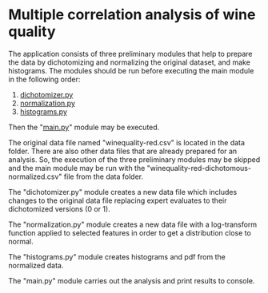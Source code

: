 # Multiple correlation analysis of wine quality

The application consists of three preliminary modules that help to prepare the data by dichotomizing and normalizing the original dataset, and make histograms. The modules should be run before executing the main module in the following order:
1. [dichotomizer.py](src/corr/dichotomizer.py)
2. [normalization.py](src/corr/normalization.py)
3. [histograms.py](src/corr/histograms.py)

Then the "[main.py](src/corr/main.py)" module may be executed.

The original data file named "winequality-red.csv" is located in the data folder. There are also other data files that are already prepared for an analysis. So, the execution of the three preliminary modules may be skipped and the main module may be run with the "winequality-red-dichotomous-normalized.csv" file from the data folder.

The "dichotomizer.py" module creates a new data file which includes changes to the original data file replacing expert evaluates to their dichotomized versions (0 or 1).

The "normalization.py" module creates a new data file with a log-transform function applied to selected features in order to get a distribution close to normal.

The "histograms.py" module creates histograms and pdf from the normalized data.

The "main.py" module carries out the analysis and print results to console.

